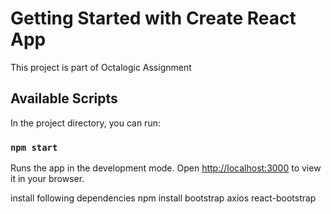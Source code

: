 # Getting Started with Create React App

This project is part of Octalogic Assignment

## Available Scripts

In the project directory, you can run:

### `npm start`

Runs the app in the development mode.
Open [http://localhost:3000](http://localhost:3000) to view it in your browser.

install following dependencies
npm install bootstrap axios react-bootstrap

